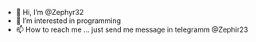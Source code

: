 - 👋 Hi, I’m @Zephyr32
- 👀 I’m interested in programming
- 📫 How to reach me ... just send me message in telegramm @Zephir23

<!---
Zephyr32/Zephyr32 is a ✨ special ✨ repository because its `README.md` (this file) appears on your GitHub profile.
You can click the Preview link to take a look at your changes.
--->
